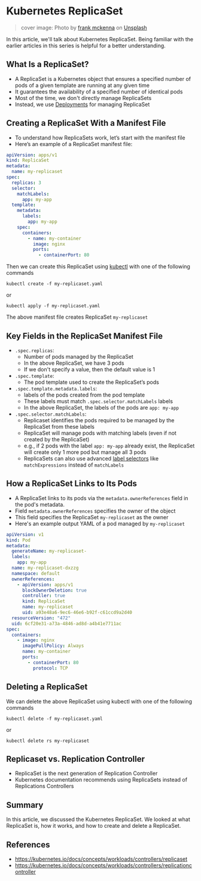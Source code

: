 # Kubernetes ReplicaSet

> cover image: Photo by <a href="https://unsplash.com/@frankiefoto?utm_content=creditCopyText&utm_medium=referral&utm_source=unsplash">frank mckenna</a> on <a href="https://unsplash.com/photos/assorted-color-filed-intermodal-containers-tjX_sniNzgQ?utm_content=creditCopyText&utm_medium=referral&utm_source=unsplash">Unsplash</a>

In this article, we'll talk about Kubernetes ReplicaSet. Being familiar with the earlier articles in this series is helpful for a better understanding.

## What Is a ReplicaSet?

* A ReplicaSet is a Kubernetes object that ensures a specified number of pods of a given template are running at any
  given time
* It guarantees the availability of a specified number of identical pods
* Most of the time, we don't directly manage ReplicaSets
* Instead, we use [Deployments](https://kubernetes.io/docs/concepts/workloads/controllers/deployment/) for managing ReplicaSet

## Creating a ReplicaSet With a Manifest File

* To understand how ReplicaSets work, let’s start with the manifest file
* Here’s an example of a ReplicaSet manifest file:

```yaml
apiVersion: apps/v1
kind: ReplicaSet
metadata:
  name: my-replicaset
spec:
  replicas: 3
  selector:
    matchLabels:
      app: my-app
  template:
    metadata:
      labels:
        app: my-app
    spec:
      containers:
        - name: my-container
          image: nginx
          ports:
            - containerPort: 80
```

Then we can create this ReplicaSet using [kubectl](https://kubernetes.io/docs/reference/kubectl) with one of the following commands
```shell
kubectl create -f my-replicaset.yaml
```
or
```shell
kubectl apply -f my-replicaset.yaml
```

The above manifest file creates ReplicaSet `my-replicaset`

## Key Fields in the ReplicaSet Manifest File

* `.spec.replicas`:
  * Number of pods managed by the ReplicaSet
  * In the above ReplicaSet, we have 3 pods
  * If we don't specify a value, then the default value is 1
* `.spec.template`:
  * The pod template used to create the ReplicaSet’s pods
* `.spec.template.metadata.labels`:
  * labels of the pods created from the pod template
  * These labels must match `.spec.selector.matchLabels` labels
  * In the above ReplicaSet, the labels of the pods are `app: my-app`
* `.spec.selector.matchLabels`:
  * Replicaset identifies the pods required to be managed by the ReplicaSet from these labels
  * ReplicaSet will manage pods with matching labels (even if not created by the ReplicaSet)
  * e.g., if 2 pods with the label `app: my-app` already exist, the ReplicaSet will create only 1 more pod but manage all 3 pods
  * ReplicaSets can also use advanced [label selectors](https://kubernetes.io/docs/concepts/overview/working-with-objects/labels/) like `matchExpressions` instead of `matchLabels`

## How a ReplicaSet Links to Its Pods

* A ReplicaSet links to its pods via the `metadata.ownerReferences` field in the pod's metadata.
* Field `metadata.ownerReferences` specifies the owner of the object
* This field specifies the ReplicaSet `my-replicaset` as the owner
* Here's an example output YAML of a pod managed by `my-replicaset`

```yaml
apiVersion: v1
kind: Pod
metadata:
  generateName: my-replicaset-
  labels:
    app: my-app
  name: my-replicaset-dxzzg
  namespace: default
  ownerReferences:
    - apiVersion: apps/v1
      blockOwnerDeletion: true
      controller: true
      kind: ReplicaSet
      name: my-replicaset
      uid: a93e48a6-9ec6-46e6-b92f-c61ccd9a2d40
  resourceVersion: "472"
  uid: 6cf20e31-a73a-4846-ad8d-a4b41e7711ac
spec:
  containers:
    - image: nginx
      imagePullPolicy: Always
      name: my-container
      ports:
        - containerPort: 80
          protocol: TCP
```

## Deleting a ReplicaSet

We can delete the above ReplicaSet using kubectl with one of the following commands
```shell
kubectl delete -f my-replicaset.yaml
```
or
```shell
kubectl delete rs my-replicaset
```

## Replicaset vs. Replication Controller

* ReplicaSet is the next generation of Replication Controller
* Kubernetes documentation recommends using ReplicaSets instead of Replications Controllers

## Summary

In this article, we discussed the Kubernetes ReplicaSet. We looked at what ReplicaSet is, how it works, and how to create and delete a ReplicaSet.

## References

- https://kubernetes.io/docs/concepts/workloads/controllers/replicaset
- https://kubernetes.io/docs/concepts/workloads/controllers/replicationcontroller